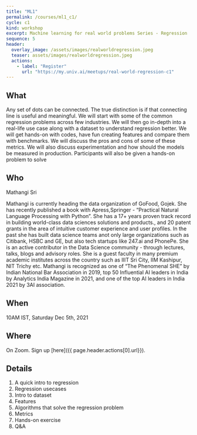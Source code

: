 ```yaml
---
title: "ML1"
permalink: /courses/ml1_c1/
cycle: c1
kind: workshop
excerpt: Machine learning for real world problems Series - Regression
sequence: 5
header:
  overlay_image: /assets/images/realworldregression.jpeg
  teaser: assets/images/realworldregression.jpeg
  actions:
    - label: "Register"
      url: "https://my.univ.ai/meetups/real-world-regression-c1"
---
```


## What

Any set of dots can be connected. The true distinction is if that connecting line is useful and meaningful. We will start with some of the common regression problems across few industries. We will then go in-depth into a real-life use case along with a dataset to understand regression better. We will get hands-on with codes, have fun creating features and compare them with benchmarks. We will discuss the pros and cons of some of these metrics. We will also discuss experimentation and how should the models be measured in production. Participants will also be given a hands-on problem to solve


## Who

Mathangi Sri

Mathangi is currently heading the data organization of GoFood, Gojek. She has recently published a book with Apress,Springer - “Practical Natural Language Processing with Python”. She has a 17+ years proven track record in building world-class data sciences solutions and products., and 20 patent grants in the area of intuitive customer experience and user profiles.  In the past she has built data science teams anot only large organizations such as Citibank, HSBC and GE, but also tech startups like 247.ai and PhonePe. She is an active contributor in the Data Science community - through lectures, talks, blogs and advisory roles. She is a guest faculty in many premium academic institutes across the country such as IIIT Sri City, IIM Kashipur, NIT Trichy etc. Mathangi is recognized as one of “The Phenomenal SHE” by Indian National Bar Association in 2019, top 50 Influential AI leaders in India by Analytics India Magazine in 2021, and one of the top AI leaders in India 2021 by 3AI association.

## When

10AM IST, Saturday Dec 5th, 2021

## Where

On Zoom. Sign up [here]({{ page.header.actions[0].url}}).

## Details

1. A quick intro to regression
2. Regression usecases
3. Intro to dataset
4. Features
5. Algorithms that solve the regression problem
6. Metrics
7. Hands-on exercise
8. Q&A
